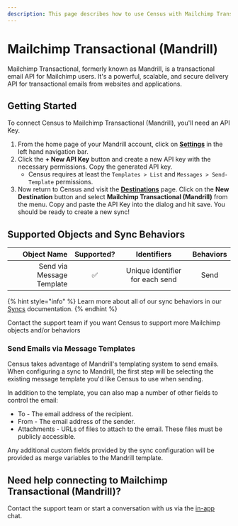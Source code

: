 ```yaml
---
description: This page describes how to use Census with Mailchimp Transactional (Mandrill).
---
```


# Mailchimp Transactional (Mandrill)

Mailchimp Transactional, formerly known as Mandrill, is a transactional email API for Mailchimp users. It's a powerful, scalable, and secure delivery API for transactional emails from websites and applications.

## Getting Started

To connect Census to Mailchimp Transactional (Mandrill), you'll need an API Key.

1. From the home page of your Mandrill account, click on [**Settings**](https://mandrillapp.com/settings) in the left hand navigation bar.
2. Click the **+ New API Key** button and create a new API key with the necessary permissions. Copy the generated API key.
   * Census requires at least the `Templates > List` and `Messages > Send-Template` permissions.
3. Now return to Census and visit the [**Destinations**](https://app.getcensus.com/workspaces/10341/destinations) page. Click on the **New Destination** button and select **Mailchimp Transactional (Mandrill)** from the menu. Copy and paste the API Key into the dialog and hit save. You should be ready to create a new sync!

## Supported Objects and Sync Behaviors <a href="#supported-objects-and-sync-behaviors" id="supported-objects-and-sync-behaviors"></a>

|           **Object Name** | **Supported?** |         **Identifiers**         | **Behaviors** |
| ------------------------: | :------------: | :-----------------------------: | :-----------: |
| Send via Message Template |        ✅       | Unique identifier for each send |      Send     |

{% hint style="info" %}
Learn more about all of our sync behaviors in our [Syncs](../syncs/overview.md) documentation.
{% endhint %}

Contact the support team if you want Census to support more Mailchimp objects and/or behaviors

### Send Emails via Message Templates

Census takes advantage of Mandrill's templating system to send emails. When configuring a sync to Mandrill, the first step will be selecting the existing message template you'd like Census to use when sending.

In addition to the template, you can also map a number of other fields to control the email:

* To - The email address of the recipient.
* From - The email address of the sender.
* Attachments - URLs of files to attach to the email. These files must be publicly accessible.

Any additional custom fields provided by the sync configuration will be provided as merge variables to the Mandrill template.

## Need help connecting to Mailchimp Transactional (Mandrill)?

Contact the support team or start a conversation with us via the [in-app](https://app.getcensus.com) chat.
